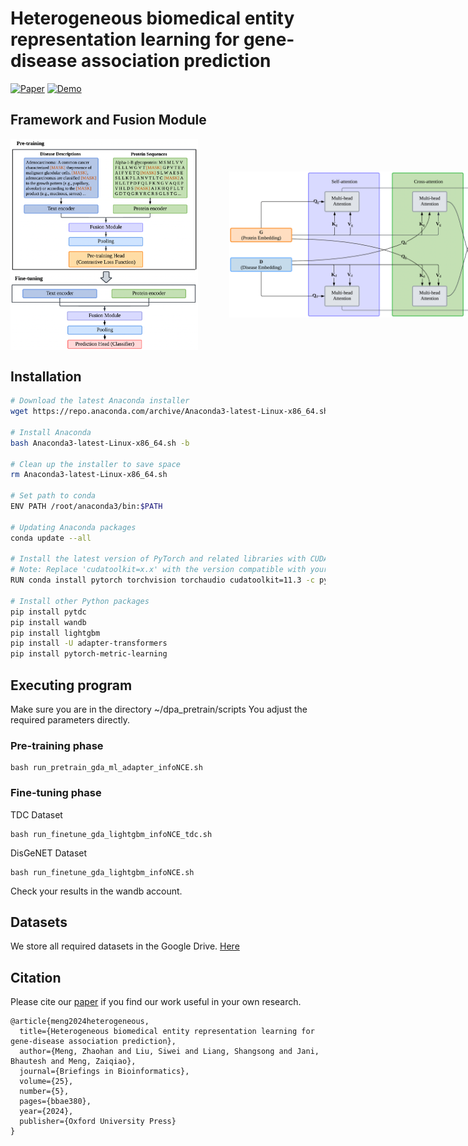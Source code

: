 # Heterogeneous biomedical entity representation learning for gene-disease association prediction

<div align="left">

[![Paper](https://img.shields.io/badge/Briefings%20in%20Bioinformatics-2406.01651-B31B1B.svg)](https://academic.oup.com/bib/article/25/5/bbae380/7735275)
[![Demo](https://img.shields.io/badge/Hugging%20Face-Spaces-yellow)](https://huggingface.co/spaces/Gla-AI4BioMed-Lab/FusionGDA)

</div>

## Framework and Fusion Module

<div style="display: flex; align-items: center;">
    <img src="Figure/FusionGDA.jpg" alt="FusionGDA" width="300"/>
    <img src="Figure/Fusion_Module.jpg" alt="Fusion Module" width="500" style="margin-left: 50px;"/>
</div>


## Installation

```bash
# Download the latest Anaconda installer
wget https://repo.anaconda.com/archive/Anaconda3-latest-Linux-x86_64.sh

# Install Anaconda
bash Anaconda3-latest-Linux-x86_64.sh -b

# Clean up the installer to save space
rm Anaconda3-latest-Linux-x86_64.sh

# Set path to conda
ENV PATH /root/anaconda3/bin:$PATH

# Updating Anaconda packages
conda update --all

# Install the latest version of PyTorch and related libraries with CUDA support
# Note: Replace 'cudatoolkit=x.x' with the version compatible with your CUDA version
RUN conda install pytorch torchvision torchaudio cudatoolkit=11.3 -c pytorch

# Install other Python packages
pip install pytdc
pip install wandb
pip install lightgbm
pip install -U adapter-transformers
pip install pytorch-metric-learning
```

## Executing program

Make sure you are in the directory ~/dpa_pretrain/scripts
You adjust the required parameters directly.

###  Pre-training phase
```
bash run_pretrain_gda_ml_adapter_infoNCE.sh
```
###  Fine-tuning phase
TDC Dataset
```
bash run_finetune_gda_lightgbm_infoNCE_tdc.sh
```
DisGeNET Dataset
```
bash run_finetune_gda_lightgbm_infoNCE.sh
```
Check your results in the wandb account.

## Datasets

We store all required datasets in the Google Drive. [Here](https://drive.google.com/file/d/1o4h2Dwfb4DtYgKD2K0hgHneowhE1OYEn/view?usp=share_link)

## Citation
Please cite our [paper](https://academic.oup.com/bib/article/25/5/bbae380/7735275) if you find our work useful in your own research.
```
@article{meng2024heterogeneous,
  title={Heterogeneous biomedical entity representation learning for gene-disease association prediction},
  author={Meng, Zhaohan and Liu, Siwei and Liang, Shangsong and Jani, Bhautesh and Meng, Zaiqiao},
  journal={Briefings in Bioinformatics},
  volume={25},
  number={5},
  pages={bbae380},
  year={2024},
  publisher={Oxford University Press}
}
```




